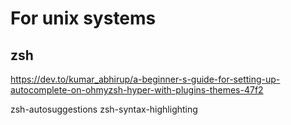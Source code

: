 # For unix systems


## zsh

https://dev.to/kumar_abhirup/a-beginner-s-guide-for-setting-up-autocomplete-on-ohmyzsh-hyper-with-plugins-themes-47f2


zsh-autosuggestions
zsh-syntax-highlighting
